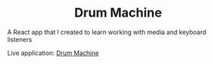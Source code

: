 # <center>Drum Machine</center>

A React app that I created to learn working with media and keyboard listeners

Live application: [Drum Machine](https://drummachine-fcc.netlify.app/)
